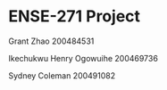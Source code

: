 # ENSE-271 Project
Grant Zhao 200484531

Ikechukwu Henry Ogowuihe 200469736

Sydney Coleman 200491082
